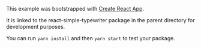 This example was bootstrapped with [Create React App](https://github.com/facebook/create-react-app).

It is linked to the react-simple-typewriter package in the parent directory for development purposes.

You can run `yarn install` and then `yarn start` to test your package.
